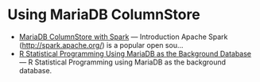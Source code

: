 # Using MariaDB ColumnStore

- [MariaDB ColumnStore with Spark](/columns-storage-engines-and-plugins/storage-engines/mariadb-columnstore/using-mariadb-columnstore/mariadb-columnstore-with-spark/) — Introduction
Apache Spark (http://spark.apache.org/) is a popular open sou...
- [R Statistical Programming Using MariaDB as the Background Database](/columns-storage-engines-and-plugins/storage-engines/mariadb-columnstore/using-mariadb-columnstore/r-statistical-programming-using-mariadb-as-the-background-database/) — R Statistical Programming using MariaDB as the background database.